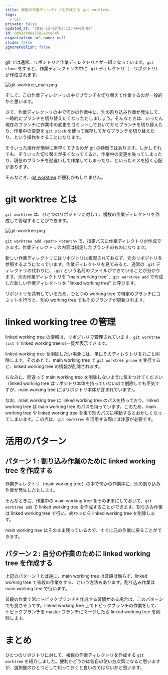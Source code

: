```yaml
---
title: 複数の作業ディレクトリを作成する git worktree
tags:
  - Git
private: false
updated_at: '2016-12-02T07:13:44+09:00'
id: 0d42db4ea25e2a2ce845
organization_url_name: null
slide: false
ignorePublish: false
---
```

git では通常、リポジトリと作業ディレクトリとが一組になっています。`git clone` をすると、作業ディレクトリの中に `.git` ディレクトリ（＝リポジトリ）が作成されます。

![git-worktree_main.png](https://qiita-image-store.s3.amazonaws.com/0/6204/8bdc3822-094d-3e50-1c28-af25c6584cac.png)

そして、この作業ディレクトリの中でブランチを切り替えて作業するのが一般的かと思います。

さて、作業ディレクトリの中で何かの作業中に、別の割り込み作業が発生して、一時的にブランチを切り替えたくなったとしましょう。そんなときは、いったん現在のブランチに作業中の変更をコミットしておいてからブランチを切り替えたり、作業中の変更を `git stash` を使って保存してからブランチを切り替えたり、という操作をすることになります。

そういった操作が簡単に素早くできるのが git の特徴ではあります。しかしそれでも、そういった切り替えが多くなってくると、作業中の変更を失ってしまったり、現在のブランチを勘違いして作業してしまったり、といったミスを招く心配があります。

そんなとき、[git worktree](https://git-scm.com/docs/git-worktree) が便利かもしれません。

# git worktree とは

`git worktree` は、ひとつのリポジトリに対して、複数の作業ディレクトリを作成して管理することができます。

![git-worktree.png](https://qiita-image-store.s3.amazonaws.com/0/6204/aba21bf8-6994-0641-b690-291ed601b5ae.png)

`git worktree add <path> <branch>` で、指定パスに作業ディレクトリが作成できます。作業ディレクトリの内容は指定したブランチのものになります。

新しい作業ディレクトリにはリポジトリは複製されておらず、元のリポジトリを参照するようになっています。作業ディレクトリを見てみると、通常の `.git` ディレクトリの代わりに、`.git` という名前のファイルができていることが分かります。元の作業ディレクトリを "main working tree"、`git worktree add` で作成した新しい作業ディレクトリを "linked working tree" と呼びます。

リポジトリを共有しているため、ひとつの working tree で特定のブランチにコミットを行うと、別の working tree でもそのブランチが更新されます。

# linked working tree の管理

linked working tree の情報は、リポジトリで管理されています。`git worktree list` で linked working tree の一覧が表示できます。

linked working tree を削除したい場合には、単にそのディレクトリを丸ごと削除します。そのあとで、main working tree で `git worktree prune` を実行すると、linked working tree の情報が削除されます。

ちなみに、間違って main working tree を削除しないように気をつけてください（linked working tree はリポジトリ本体を持っていないので削除しても平気ですが、main working tree にはリポジトリ本体が含まれています）。

なお、main working tree は linked working tree のパスを持っており、linked working tree は main working tree のパスを持っています。このため、main working tree や linked working tree を後で別のパスに移動するとおかしくなってしまいます。この点は、`git worktree` を活用する際には注意が必要です。

# 活用のパターン

## パターン 1 : 割り込み作業のために linked working tree を作成する

作業ディレクトリ（main working tree）の中で何かの作業中に、別の割り込み作業が発生したとします。

そんなときに、作業中の main working tree をそのままにしておいて、`git worktree add` で linked working tree を作成することができます。割り込み作業は linked working tree で行い、終わったら linked working tree を削除します。

main working tree はそのまま残っているので、すぐに元の作業に戻ることができます。

## パターン 2 : 自分の作業のために linked working tree を作成する

上記のパターン 1 とは逆に、main working tree は普段は触らず、linked working tree で普段の作業をする、という方法もあります。割り込み作業は main working tree で行います。

普段の作業で常にトピックブランチを作成する習慣がある場合は、このパターンでも良さそうです。linked working tree 上でトピックブランチの作業をして、トピックブランチを master ブランチにマージしたら linked working tree を削除します。

# まとめ

ひとつのリポジトリに対して、複数の作業ディレクトリを作成する `git worktree` を紹介しました。便利かどうかは各自の使い方次第になると思いますが、選択肢のひとつとして知っておくと良いのではないかと思います。
